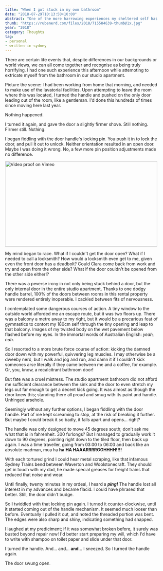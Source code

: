 ```yaml
---
title: "When I got stuck in my own bathroom"
date: "2018-07-29T10:13:50+10:00"
abstract: "One of the more harrowing experiences my sheltered self has had!"
thumb: "https://rubenerd.com/files/2018/715584639-thumb@1x.jpg"
year: "2018"
category: Thoughts
tag:
- personal
- written-in-sydney
---
```

There are certain life events that, despite differences in our backgrounds or world views, we can all come together and recognise as being truly horrifying. I had one such experience this afternoon while attemoting to extricate myself from the bathroom in our studio apartment.

Picture the scene: I had been working from home that morning, and needed to make use of the lavatorial facilities. Upon attempting to leave the room where this was located, I turned the handle and pushed on the only door leading out of the room, like a gentleman. I'd done this hundreds of times since moving here last year.

Nothing happened.

I turned it again, and gave the door a slightly firmer shove. Still nothing. Firmer still. Nothing.

I began fiddling with the door handle's locking pin. You push it in to lock the door, and pull it out to unlock. Neither orientation resulted in an open door. Maybe I was doing it wrong. No, a few more pin position adjustments made no difference.

<p><a title="Video proof on Vimeo" href="https://vimeo.com/281757791"><img src="https://rubenerd.com/files/2018/715584639-thumb@1x.jpg" srcset="https://rubenerd.com/files/2018/715584639-thumb@1x.jpg 1x, https://rubenerd.com/files/2018/715584639-thumb@2x.jpg 2x" alt="Video proof on Vimeo" style="width:500px; height:281px;" /></a></p>

My mind began to race. What if I couldn't get the door open? What if I needed to call a locksmith? How would a locksmith even get to me, given even the front door has a deadbolt? Could Clara come back from work and try and open from the other side? What if the door couldn't be opened from the other side either!?

There was a peverse irony in not only being stuck behind a door, but the only internal door in the entire studio apartment. Thanks to one dodgy handle barrel, 100% of the doors between rooms in this rental property were rendered entirely inoperable. I cackled between fits of nervousness.

I contemplated some dangerous courses of action. A tiny window to the outside world afforded me an escape route, but it was two floors up. There was a balcony a metre away to my right, but it would be a precarious feat of gymnastics to contort my 180cm self through the tiny opening and leap to that balcony. Images of my twisted body on the wet pavement below flashed before my eyes. In the immortal words of Australian English: *yeah, nah*.

So I resorted to a more brute force course of action: kicking the damned door down with my powerful, quivvering leg muscles. I may otherwise be a dweeby nerd, but I walk and jog and run, and damn it if I couldn't kick someones arse literally if they came between me and a coffee, for example. Or, you, know, a recalcitrant bathroom door!

But fate was a cruel mistress. The studio apartment bathroom did not afford me sufficient clearance between the sink and the door to even stretch my legs out far enough to get a decent kick going. It was almost as though the door knew this; standing there all proud and smug with its paint and handle. Unhinged arsehole.

Seemingly without any further options, I began fiddling with the door handle. Part of me kept screaming to stop, at the risk of breaking it further. But maybe I could break it so badly, it falls apart and opens... right?

The handle was only designed to move 45 degrees south; don't ask me what that is in fahrenheit. 300 furlongs? But I managed to gradually work it down to 90 degrees, pointing right down to the tiled floor, then back up again. I was a time traveller, going from 03:00 to 06:00 and back like an absolute madman, mua ha **ha** **HA HAAARRRRGGHHHH!!!!**

With each tortured grind I could hear metal scraping, like that infamous Sydney Trains bend between Waverton and Woolstonecraft. They should get in touch with my dad, he made special greases for freight trains that reduced that noise and wear.

Until finally, twenty minutes in my ordeal, I heard a ***ping!*** The handle lost all interest in my advances and became flacid. I could have phrased that better. Still, the door didn't budge.

So I twiddled with that locking pin again. I turned it counter-clockwise, until it started coming out of the handle mechanism. It seemed much looser than before. Eventually I pulled it out, and noted the threaded portion was bent. The edges were also sharp and shiny, indicating something had snapped.

I laughed at my prediciment; if it was somewhat broken before, it surely was busted beyond repair now! I'd better start preparing my will, which I'd have to write with shampoo on toilet paper and slide under that door.

I turned the handle. And... and... **and**... I sneezed. So I turned the handle again.

The door swung open.

